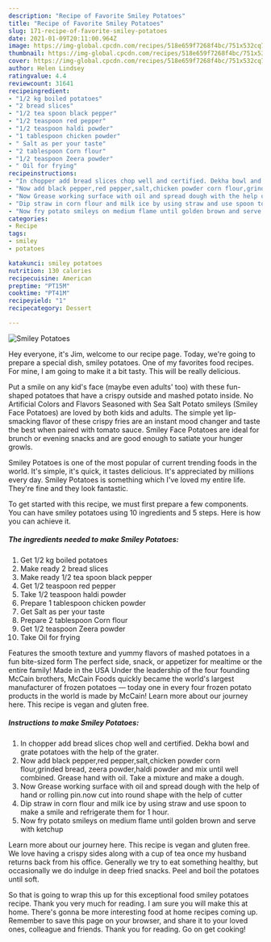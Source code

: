 ```yaml
---
description: "Recipe of Favorite Smiley Potatoes"
title: "Recipe of Favorite Smiley Potatoes"
slug: 171-recipe-of-favorite-smiley-potatoes
date: 2021-01-09T20:11:00.964Z
image: https://img-global.cpcdn.com/recipes/518e659f7268f4bc/751x532cq70/smiley-potatoes-recipe-main-photo.jpg
thumbnail: https://img-global.cpcdn.com/recipes/518e659f7268f4bc/751x532cq70/smiley-potatoes-recipe-main-photo.jpg
cover: https://img-global.cpcdn.com/recipes/518e659f7268f4bc/751x532cq70/smiley-potatoes-recipe-main-photo.jpg
author: Helen Lindsey
ratingvalue: 4.4
reviewcount: 31641
recipeingredient:
- "1/2 kg boiled potatoes"
- "2 bread slices"
- "1/2 tea spoon black pepper"
- "1/2 teaspoon red pepper"
- "1/2 teaspoon haldi powder"
- "1 tablespoon chicken powder"
- " Salt as per your taste"
- "2 tablespoon Corn flour"
- "1/2 teaspoon Zeera powder"
- " Oil for frying"
recipeinstructions:
- "In chopper add bread slices chop well and certified. Dekha bowl and grate potatoes with the help of the grater."
- "Now add black pepper,red pepper,salt,chicken powder corn flour,grinded bread, zeera powder,haldi powder and mix until well combined. Grease hand with oil. Take a mixture and make a dough."
- "Now Grease working surface with oil and spread dough with the help of hand or rolling pin.now cut into round shape with the help of cutter"
- "Dip straw in corn flour and milk ice by using straw and use spoon to make a smile and refrigerate them for 1 hour."
- "Now fry potato smileys on medium flame until golden brown and serve with ketchup"
categories:
- Recipe
tags:
- smiley
- potatoes

katakunci: smiley potatoes 
nutrition: 130 calories
recipecuisine: American
preptime: "PT15M"
cooktime: "PT41M"
recipeyield: "1"
recipecategory: Dessert

---
```



![Smiley Potatoes](https://img-global.cpcdn.com/recipes/518e659f7268f4bc/751x532cq70/smiley-potatoes-recipe-main-photo.jpg)

Hey everyone, it's Jim, welcome to our recipe page. Today, we're going to prepare a special dish, smiley potatoes. One of my favorites food recipes. For mine, I am going to make it a bit tasty. This will be really delicious.

Put a smile on any kid&#39;s face (maybe even adults&#39; too) with these fun-shaped potatoes that have a crispy outside and mashed potato inside. No Artificial Colors and Flavors Seasoned with Sea Salt Potato smileys (Smiley Face Potatoes) are loved by both kids and adults. The simple yet lip-smacking flavor of these crispy fries are an instant mood changer and taste the best when paired with tomato sauce. Smiley Face Potatoes are ideal for brunch or evening snacks and are good enough to satiate your hunger growls.

Smiley Potatoes is one of the most popular of current trending foods in the world. It's simple, it's quick, it tastes delicious. It's appreciated by millions every day. Smiley Potatoes is something which I've loved my entire life. They're fine and they look fantastic.


To get started with this recipe, we must first prepare a few components. You can have smiley potatoes using 10 ingredients and 5 steps. Here is how you can achieve it.

<!--inarticleads1-->

##### The ingredients needed to make Smiley Potatoes:

1. Get 1/2 kg boiled potatoes
1. Make ready 2 bread slices
1. Make ready 1/2 tea spoon black pepper
1. Get 1/2 teaspoon red pepper
1. Take 1/2 teaspoon haldi powder
1. Prepare 1 tablespoon chicken powder
1. Get  Salt as per your taste
1. Prepare 2 tablespoon Corn flour
1. Get 1/2 teaspoon Zeera powder
1. Take  Oil for frying


Features the smooth texture and yummy flavors of mashed potatoes in a fun bite-sized form The perfect side, snack, or appetizer for mealtime or the entire family! Made in the USA Under the leadership of the four founding McCain brothers, McCain Foods quickly became the world&#39;s largest manufacturer of frozen potatoes — today one in every four frozen potato products in the world is made by McCain! Learn more about our journey here. This recipe is vegan and gluten free. 

<!--inarticleads2-->

##### Instructions to make Smiley Potatoes:

1. In chopper add bread slices chop well and certified. Dekha bowl and grate potatoes with the help of the grater.
1. Now add black pepper,red pepper,salt,chicken powder corn flour,grinded bread, zeera powder,haldi powder and mix until well combined. Grease hand with oil. Take a mixture and make a dough.
1. Now Grease working surface with oil and spread dough with the help of hand or rolling pin.now cut into round shape with the help of cutter
1. Dip straw in corn flour and milk ice by using straw and use spoon to make a smile and refrigerate them for 1 hour.
1. Now fry potato smileys on medium flame until golden brown and serve with ketchup


Learn more about our journey here. This recipe is vegan and gluten free. We love having a crispy sides along with a cup of tea once my husband returns back from his office. Generally we try to eat something healthy, but occasionally we do indulge in deep fried snacks. Peel and boil the potatoes until soft. 

So that is going to wrap this up for this exceptional food smiley potatoes recipe. Thank you very much for reading. I am sure you will make this at home. There's gonna be more interesting food at home recipes coming up. Remember to save this page on your browser, and share it to your loved ones, colleague and friends. Thank you for reading. Go on get cooking!
